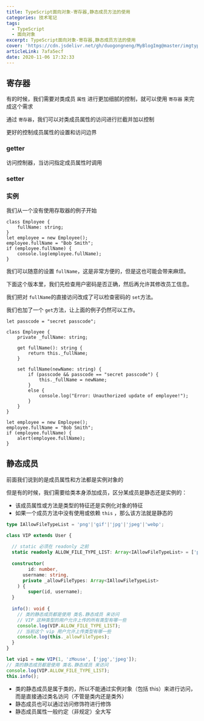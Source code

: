 ```yaml
---
title: TypeScript面向对象-寄存器,静态成员方法的使用
categories: 技术笔记
tags:
  - TypeScript
  - 面向对象
excerpt: TypeScript面向对象-寄存器,静态成员方法的使用
cover: 'https://cdn.jsdelivr.net/gh/duogongneng/MyBlogImg@master/imgtypescriptmianxiangduix.png'
articleLink: 7afa5ecf
date: 2020-11-06 17:32:33
---
```


## 寄存器

有的时候，我们需要对类成员 `属性` 进行更加细腻的控制，就可以使用 `寄存器` 来完成这个需求

通过 `寄存器`，我们可以对类成员属性的访问进行拦截并加以控制

更好的控制成员属性的设置和访问边界

### getter

访问控制器，当访问指定成员属性时调用

### setter

### 实例

我们从一个没有使用存取器的例子开始

```
class Employee {
    fullName: string;
}
let employee = new Employee();
employee.fullName = "Bob Smith";
if (employee.fullName) {
    console.log(employee.fullName);
}
```

我们可以随意的设置 `fullName`，这是非常方便的，但是这也可能会带来麻烦。

下面这个版本里，我们先检查用户密码是否正确，然后再允许其修改员工信息。

我们把对 `fullName`的直接访问改成了可以检查密码的 `set`方法。

 我们也加了一个 `get`方法，让上面的例子仍然可以工作。

```
let passcode = "secret passcode";

class Employee {
    private _fullName: string;
		
    get fullName(): string {
        return this._fullName;
    }

    set fullName(newName: string) {
        if (passcode && passcode == "secret passcode") {
            this._fullName = newName;
        }
        else {
            console.log("Error: Unauthorized update of employee!");
        }
    }
}

let employee = new Employee();
employee.fullName = "Bob Smith";
if (employee.fullName) {
    alert(employee.fullName);
}
```

## 静态成员

前面我们说到的是成员属性和方法都是实例对象的

但是有的时候，我们需要给类本身添加成员，区分某成员是静态还是实例的：

- 该成员属性或方法是类型的特征还是实例化对象的特征
- 如果一个成员方法中没有使用或依赖 `this` ，那么该方法就是静态的

```typescript
type IAllowFileTypeList = 'png'|'gif'|'jpg'|'jpeg'|'webp';

class VIP extends User {
  
  // static 必须在 readonly 之前
  static readonly ALLOW_FILE_TYPE_LIST: Array<IAllowFileTypeList> = ['png','gif','jpg','jpeg','webp'];
  
  constructor(
  		id: number,
      username: string,
      private _allowFileTypes: Array<IAllowFileTypeList>
    ) {
        super(id, username);
  }
  
  info(): void {
    // 类的静态成员都是使用 类名.静态成员 来访问
    // VIP 这种类型的用户允许上传的所有类型有哪一些
    console.log(VIP.ALLOW_FILE_TYPE_LIST);
    // 当前这个 vip 用户允许上传类型有哪一些
    console.log(this._allowFileTypes);
  }
}

let vip1 = new VIP(1, 'zMouse', ['jpg','jpeg']);
// 类的静态成员都是使用 类名.静态成员 来访问
console.log(VIP.ALLOW_FILE_TYPE_LIST);
this.info();
```

- 类的静态成员是属于类的，所以不能通过实例对象（包括 this）来进行访问，而是直接通过类名访问（不管是类内还是类外）
- 静态成员也可以通过访问修饰符进行修饰
- 静态成员属性一般约定（非规定）全大写

